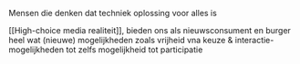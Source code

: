 Mensen die denken dat techniek oplossing voor alles is

[[High-choice media realiteit]], bieden ons als nieuwsconsument en burger heel wat (nieuwe) mogelijkheden zoals vrijheid vna keuze & interactie-mogelijkheden tot zelfs mogelijkheid tot participatie